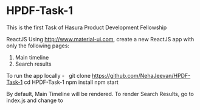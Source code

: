 # HPDF-Task-1
This is the first Task of Hasura Product Development Fellowship

ReactJS
Using http://www.material-ui.com, create a new ReactJS app with only the following pages:
  1. Main timeline
  2. Search results

To run the app locally - 
  
git clone https://github.com/NehaJeevan/HPDF-Task-1
cd HPDF-Task-1
npm install
npm start

By default, Main Timeline will be rendered.
To render Search Results, go to index.js and change <HomePage /> to <SearchPage />
